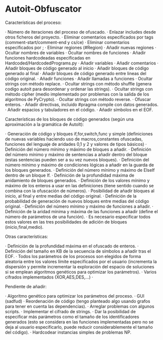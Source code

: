 # Autoit-Obfuscator
Características del proceso:

· Número de iteraciones del proceso de ofuscado.
· Enlazar includes desde otros ficheros del proyecto.
· Eliminar comentarios especificados por tags (comment-start/comment-end y cs/ce)
· Eliminar comentarios especificados por ;
· Eliminar regiones (#Region)
· Añadir nuevas regiones
· Ocultar nombres de variables
· Ocultar nombres de funciones
· Añadir funciones hardcodeadas especificadas en Hardcoded/HardcodedPrograms.py
· Añadir variables
· Añadir comentarios
· Añadir bloques de código generado al inicio
· Añadir bloques de código generado al final
· Añadir bloques de código generado entre lineas del código original.
· Añadir funciones
· Añadir llamadas a funciones
· Ocultar strings con método replace.
· Ocultar strings con método shuffle (genera codigo autoit para desordenar y ordenar las strings).
· Ocultar strings con método cipher  (medio implementado por problemas con la salida de los algoritmos de PyCrypto).
· Ocultar strings con método reverse.
· Ofuscar enteros.
· Añadir directivas, incluido #pragma compile con datos generados.
· Añadir espacios y tabuladores en el código.
· Añadir símbolos en el EOF.

Características de los bloques de código generados (según una aproximación a la gramática de AutoIt):

· Generación de código y bloques if,for,switch,func y simple (definiciones de nuevas variables haciendo uso de macros,constantes ofuscadas, funciones del lenguaje de aridades 0,1 y 2 y valores de tipos básicos)
· Definición del número mínimo y máximo de bloques a añadir.
· Definición del número mínimo y máximo de sentencias a añadir dentro del bloque (estas sentencias pueden ser a su vez nuevos bloques).
· Definición del número mínimo y máximo de condiciones lógicas a añadir en la guarda de los bloques generados.
· Definición del número mínimo y máximo de ElseIf dentro de un bloque If.
· Definición de la profundidad máxima de anidamiento de bloques generados.
· Definición de los valores mínimo y máximo de los enteros a usar en las definiciones (tiene sentido cuando se combina con la ofuscación de números).
· Posibilidad de añadir bloques al inicio, al final y entre medias del código original.
· Definición de la probabilidad de generación de nuevos bloques entre medias del código original.
· Definición del número mínimo y máximo de funciones a añadir.
· Definición de la aridad mínima y máxima de las funciones a añadir (define el número de parámetros de una función).
· Es necesario especificar todos estos valores en las tres posibilidades de adición de bloques (inicio,final,medio).

Otras características:

· Definición de la profundidad máxima en el ofuscado de enteros.
· Definición del tamaño en KB de la secuencia de símbolos a añadir tras el EOF.
· Todos los parámetros de los procesos son elegidos de forma aleatoria entre los valores límite especificados por el usuario (incrementa la dispersión y permite incrementar la exploración del espacio de soluciones si se emplean algoritmos genéticos para optimizar los parámetros).
· Varios cifrados implementados (XOR,AES,DES,...)
· 

Pendiente de añadir:

· Algoritmo genético para optimizar los parámetros del proceso.
· GUI (sadfud)
· Reordenación de código (tengo planteado algo usando grafos para tener en cuenta las dependencias).
· Arreglar problemas con algunos scripts.
· Implementar el cifrado de strings.
· Dar la posibilidad de especificar más parámetros como el tamaño de los identificadores generados (esto se considera en las funciones implementadas pero no se deja al usuario especificarlo, puede reducir considerablemente el tamaño del código).
· Hardcodear instancias simples de problemas NP.


